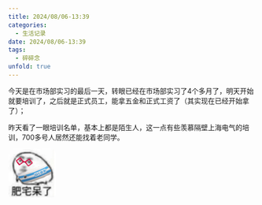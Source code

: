 ```yaml
---
title: 2024/08/06-13:39
categories:
  - 生活记录
date: 2024/08/06-13:39
tags:
  - 碎碎念
unfold: true
---
```


​	今天是在市场部实习的最后一天，转眼已经在市场部实习了4个多月了，明天开始就要培训了，之后就是正式员工，能拿五金和正式工资了（其实现在已经开始拿了）；

昨天看了一眼培训名单，基本上都是陌生人，这一点有些羡慕隔壁上海电气的培训，700多号人居然还能找着老同学。

<style>
        .grid-container {
            display: grid;
            grid-template-columns: repeat(3, 1fr);
            gap: 5px;
            width: 300px; /* 调整总宽度以适应图片 */
            margin-left: 0;
        }
        .grid-container img {
            width: 100%;
            height: 100px; /* 固定高度以确保正方形 */
            object-fit: cover; /* 裁切图片以适应容器 */
            object-position: center; /* 中心对齐裁切 */
            display: block;
            border-radius: 10px; 
        }
    </style>
 <div class="grid-container">
    <img src="20240806_1339/feizhaidaile.png" alt="肥宅呆了">
</div>
